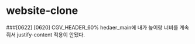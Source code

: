 # website-clone

###[0622] [0620] CGV_HEADER_60%
hedaer_main에 내가 높이랑 너비를 계속 줘서 justify-content 적용이 안됐다.
